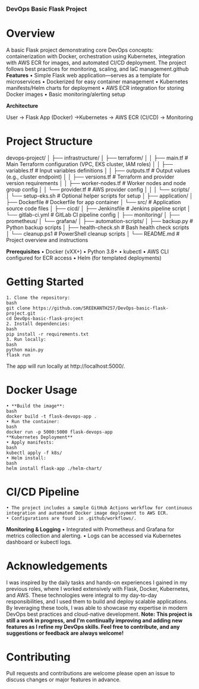 ### DevOps Basic Flask Project
# Overview
A basic Flask project demonstrating core DevOps concepts: containerization with Docker, orchestration using Kubernetes, integration with AWS ECR for images, and automated CI/CD deployment. The project follows best practices for monitoring, scaling, and IaC management.github​
**Features**
	• Simple Flask web application—serves as a template for microservices
	• Dockerized for easy container management
	• Kubernetes manifests/Helm charts for deployment
	• AWS ECR integration for storing Docker images
	• Basic monitoring/alerting setup

**Architecture**

User → Flask App (Docker) →Kubernetes → AWS ECR (CI/CD) → Monitoring

# Project Structure

devops-project/
│
├── infrastructure/
│   ├── terraform/
│   │   ├── main.tf                # Main Terraform configuration (VPC, EKS cluster, IAM roles)
│   │   ├── variables.tf           # Input variables definitions
│   │   ├── outputs.tf             # Output values (e.g., cluster endpoint)
│   │   ├── versions.tf            # Terraform and provider version requirements
│   │   ├── worker-nodes.tf        # Worker nodes and node group config
│   │   └── provider.tf            # AWS provider config
│   │
│   └── scripts/
│       └── setup-eks.sh           # Optional helper scripts for setup
│
├── application/
│   ├── Dockerfile                 # Dockerfile for app container
│   └── src/                      # Application source code files
│
├── cicd/
│   ├── Jenkinsfile                # Jenkins pipeline script
│   └── gitlab-ci.yml              # GitLab CI pipeline config
│
├── monitoring/
│   ├── prometheus/
│   └── grafana/
│
├── automation-scripts/
│   ├── backup.py                 # Python backup scripts
│   ├── health-check.sh           # Bash health check scripts
│   └── cleanup.ps1               # PowerShell cleanup scripts
│
└── README.md                     # Project overview and instructions



**Prerequisites**
	• Docker (vXX+)
	• Python 3.8+
	• kubectl
	• AWS CLI configured for ECR access
	• Helm (for templated deployments)
# Getting Started
	1. Clone the repository:
	bash
	git clone https://github.com/SREEKANTH257/DevOps-basic-flask-project.git
	cd DevOps-basic-flask-project
	2. Install dependencies:
	bash
	pip install -r requirements.txt
	3. Run locally:
	bash
	python main.py
	flask run

The app will run locally at http://localhost:5000/.
	
# Docker Usage
	• **Build the image**:
	bash
	docker build -t flask-devops-app .
	• Run the container:
	bash
	docker run -p 5000:5000 flask-devops-app
	**Kubernetes Deployment**
	• Apply manifests:
	bash
	kubectl apply -f k8s/
	• Helm install:
	bash
	helm install flask-app ./helm-chart/
# CI/CD Pipeline
	• The project includes a sample GitHub Actions workflow for continuous integration and automated Docker image deployment to AWS ECR.
	• Configurations are found in .github/workflows/.
**Monitoring & Logging**
	• Integrated with Prometheus and Grafana for metrics collection and alerting.
	• Logs can be accessed via Kubernetes dashboard or kubectl logs.

# Acknowledgements
I was inspired by the daily tasks and hands-on experiences I gained in my previous roles, where I worked extensively with Flask, Docker, Kubernetes, and AWS. These technologies were integral to my day-to-day responsibilities, and I used them to build and deploy scalable applications. By leveraging these tools, I was able to showcase my expertise in modern DevOps best practices and cloud-native development.
**Note:** **This project is still a work in progress, and I'm continually improving and adding new features as I refine my DevOps skills. Feel free to contribute, and any suggestions or feedback are always welcome!**

# Contributing
Pull requests and contributions are welcome please open an issue to discuss changes or major features in advance.
